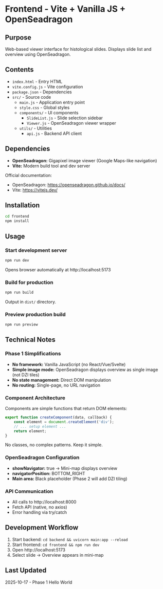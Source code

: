 # Frontend - Vite + Vanilla JS + OpenSeadragon

## Purpose
Web-based viewer interface for histological slides.
Displays slide list and overview using OpenSeadragon.

## Contents
- `index.html` - Entry HTML
- `vite.config.js` - Vite configuration
- `package.json` - Dependencies
- `src/` - Source code
  - `main.js` - Application entry point
  - `style.css` - Global styles
  - `components/` - UI components
    - `SlideList.js` - Slide selection sidebar
    - `Viewer.js` - OpenSeadragon viewer wrapper
  - `utils/` - Utilities
    - `api.js` - Backend API client

## Dependencies
- **OpenSeadragon:** Gigapixel image viewer (Google Maps-like navigation)
- **Vite:** Modern build tool and dev server

Official documentation:
- OpenSeadragon: https://openseadragon.github.io/docs/
- Vite: https://vitejs.dev/

## Installation

```bash
cd frontend
npm install
```

## Usage

### Start development server
```bash
npm run dev
```

Opens browser automatically at http://localhost:5173

### Build for production
```bash
npm run build
```

Output in `dist/` directory.

### Preview production build
```bash
npm run preview
```

## Technical Notes

### Phase 1 Simplifications
- **No framework:** Vanilla JavaScript (no React/Vue/Svelte)
- **Simple image mode:** OpenSeadragon displays overview as single image (not DZI tiles)
- **No state management:** Direct DOM manipulation
- **No routing:** Single-page, no URL navigation

### Component Architecture
Components are simple functions that return DOM elements:
```javascript
export function createComponent(data, callback) {
    const element = document.createElement('div');
    // ... setup element ...
    return element;
}
```

No classes, no complex patterns. Keep it simple.

### OpenSeadragon Configuration
- **showNavigator:** true → Mini-map displays overview
- **navigatorPosition:** BOTTOM_RIGHT
- **Main area:** Black placeholder (Phase 2 will add DZI tiling)

### API Communication
- All calls to http://localhost:8000
- Fetch API (native, no axios)
- Error handling via try/catch

## Development Workflow

1. Start backend: `cd backend && uvicorn main:app --reload`
2. Start frontend: `cd frontend && npm run dev`
3. Open http://localhost:5173
4. Select slide → Overview appears in mini-map

## Last Updated
2025-10-17 - Phase 1 Hello World
